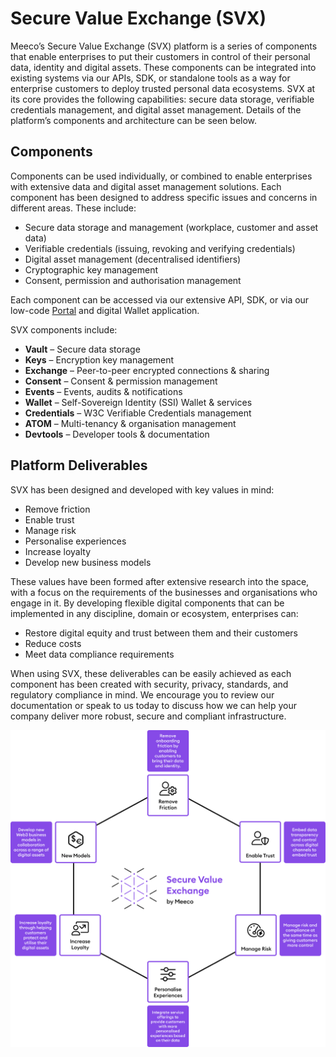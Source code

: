# Secure Value Exchange (SVX)

Meeco’s Secure Value Exchange (SVX) platform is a series of components that enable enterprises to put their customers in control of their personal data, identity and digital assets. These components can be integrated into existing systems via our APIs, SDK, or standalone tools as a way for enterprise customers to deploy trusted personal data ecosystems. SVX at its core provides the following capabilities: secure data storage, verifiable credentials management, and digital asset management. Details of the platform’s components and architecture can be seen below.

## Components

Components can be used individually, or combined to enable enterprises with extensive data and digital asset management solutions. Each component has been designed to address specific issues and concerns in different areas. These include:

* Secure data storage and management (workplace, customer and asset data)
* Verifiable credentials (issuing, revoking and verifying credentials)
* Digital asset management (decentralised identifiers)
* Cryptographic key management
* Consent, permission and authorisation management

Each component can be accessed via our extensive API, SDK, or via our low-code [Portal](/platform/portal.md) and digital Wallet application.

SVX components include:

* **Vault** – Secure data storage
* **Keys** – Encryption key management
* **Exchange** – Peer-to-peer encrypted connections & sharing
* **Consent** – Consent & permission management
* **Events** – Events, audits & notifications
* **Wallet** – Self-Sovereign Identity (SSI) Wallet & services
* **Credentials** – W3C Verifiable Credentials management
* **ATOM** – Multi-tenancy & organisation management
* **Devtools** – Developer tools & documentation

## Platform Deliverables

SVX has been designed and developed with key values in mind:

* Remove friction
* Enable trust
* Manage risk
* Personalise experiences
* Increase loyalty
* Develop new business models

These values have been formed after extensive research into the space, with a focus on the requirements of the businesses and organisations who engage in it. By developing flexible digital components that can be implemented in any discipline, domain or ecosystem, enterprises can:

* Restore digital equity and trust between them and their customers
* Reduce costs
* Meet data compliance requirements

When using SVX, these deliverables can be easily achieved as each component has been created with security, privacy, standards, and regulatory compliance in mind. We encourage you to review our documentation or speak to us today to discuss how we can help your company deliver more robust, secure and compliant infrastructure.

![](/.gitbook/assets/svx_overview_2.png)

